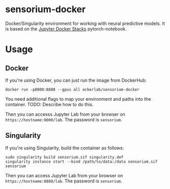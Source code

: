 # sensorium-docker
Docker/Singularity environment for working with neural predictive models. It is based on the [Jupyter Docker Stacks](https://jupyter-docker-stacks.readthedocs.io/en/latest/) pytorch-notebook.


# Usage

## Docker
If you're using Docker, you can just run the image from DockerHub:

```
docker run -p8000:8888 --gpus all eckerlab/sensorium-docker
```

You need additional flags to map your environment and paths into the container. TODO: Describe how to do this.

Then you can accesss Jupyter Lab from your browser on `https://hostname:8000/lab`. The password is `sensorium`.


## Singularity

If you're using Singularity, build the container as follows:

```
sudo singularity build sensorium.sif singularity.def
singularity instance start --bind /path/to/data:/data sensorium.sif sensorium
```

Then you can access Jupyter Lab from your browser on `https://hostname:8888/lab`. The password is `sensorium`.


